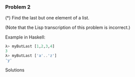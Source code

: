 ### Problem 2
(*) Find the last but one element of a list.

(Note that the Lisp transcription of this problem is incorrect.)

Example in Haskell:
```haskell
λ> myButLast [1,2,3,4]
3
λ> myButLast ['a'..'z']
'y'
```
Solutions

